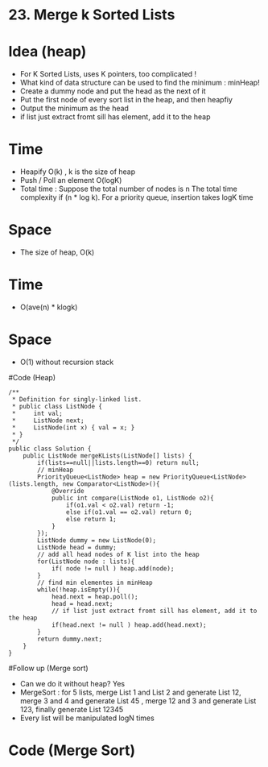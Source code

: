 # 23. Merge k Sorted Lists
# Idea (heap)
* For K Sorted Lists, uses K pointers, too complicated !
* What kind of data structure can be used to find the minimum : minHeap!
* Create a dummy node and put the head as the next of it
* Put the first node of every sort list in the heap, and then heapfiy
* Output the minimum as the head
* if list just extract fromt sill has element, add it to the heap

# Time
* Heapify O(k) , k is the size of heap 
* Push / Poll an element O(logK)
* Total time : Suppose the total number of nodes is n The total time complexity if (n * log k). For a priority queue, insertion takes logK time


# Space
* The size of heap, O(k)


# Time
* O(ave(n) * klogk)

# Space
* O(1) without recursion stack



#Code (Heap)

```
/**
 * Definition for singly-linked list.
 * public class ListNode {
 *     int val;
 *     ListNode next;
 *     ListNode(int x) { val = x; }
 * }
 */
public class Solution {
    public ListNode mergeKLists(ListNode[] lists) {
        if(lists==null||lists.length==0) return null;
        // minHeap
        PriorityQueue<ListNode> heap = new PriorityQueue<ListNode>(lists.length, new Comparator<ListNode>(){
            @Override
            public int compare(ListNode o1, ListNode o2){
                if(o1.val < o2.val) return -1;
                else if(o1.val == o2.val) return 0;
                else return 1;
            }
        });
        ListNode dummy = new ListNode(0);
        ListNode head = dummy;
        // add all head nodes of K list into the heap
        for(ListNode node : lists){
            if( node != null ) heap.add(node);
        }
        // find min elementes in minHeap
        while(!heap.isEmpty()){
            head.next = heap.poll();
            head = head.next;
            // if list just extract fromt sill has element, add it to the heap
            if(head.next != null ) heap.add(head.next);
        }
        return dummy.next;
    }
}

```

#Follow up (Merge sort)
* Can we do it without heap? Yes
* MergeSort : for 5 lists, merge List 1 and List 2 and generate List 12, merge 3 and 4 and generate List 45 , merge 12 and 3 and generate List 123, finally generate List 12345
* Every list will be manipulated logN times

# Code (Merge Sort)
```

```